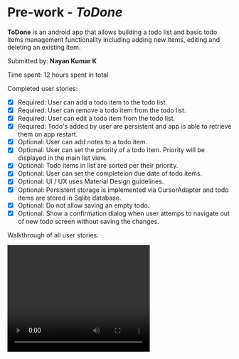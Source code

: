# Pre-work - *ToDone*

**ToDone** is an android app that allows building a todo list and basic todo items management functionality including adding new items, editing and deleting an existing item.

Submitted by: **Nayan Kumar K**

Time spent: 12 hours spent in total

Completed user stories:

 * [x] Required: User can add a todo item to the todo list.
 * [x] Required: User can remove a todo item from the todo list.
 * [x] Required: User can edit a todo item from the todo list.
 * [x] Required: Todo's added by user are persistent and app is able to retrieve them on app restart.
 * [x] Optional: User can add notes to a todo item.
 * [x] Optional: User can set the priority of a todo item. Priority will be displayed in the main list view.
 * [x] Optional: Todo items in list are sorted per their priority.
 * [x] Optional: User can set the completeion due date of todo items.
 * [x] Optional: UI / UX uses Material Design guidelines.
 * [x] Optional: Persistent storage is implemented via CursorAdapter and todo items are stored in Sqlite database.
 * [x] Optional: Do not allow saving an empty todo.
 * [x] Optional: Show a confirmation dialog when user attemps to navigate out of new todo screen without saving the changes.
 
Walkthrough of all user stories:

<video width="320" height="240" controls>
  <source src="demo.mp4" type="video/mp4">
Your browser does not support the video tag.
</video>
